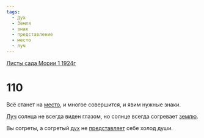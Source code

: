 ```yaml
---
tags:
  - Дух
  - Земля
  - знак
  - представление
  - место
  - луч
---
```


[Листы сада Мории 1 1924г](/agni/1924)

# 110
Всё станет на [место](/tag/#место), и многое совершится, и явим нужные знаки.   

[Луч](/tag/#луч) солнца не всегда виден глазом, но солнце всегда согревает [землю](/tag/#Земля).   

Вы согреты, а согретый [дух](/tag/#Дух) не [представляет](/tag/#представление) себе холод души.   

